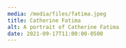 ```yaml
---
media: /media/files/fatima.jpeg
title: Catherine Fatima
alt: A portrait of Catherine Fatima
date: 2021-09-17T11:00:00-0500
---
```

